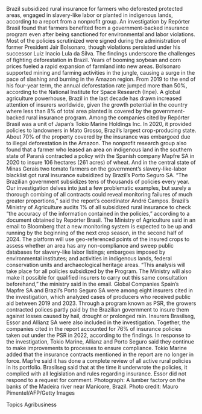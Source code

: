Brazil subsidized rural insurance for farmers who deforested protected areas, engaged in slavery-like labor or planted in indigenous lands, according to a report from a nonprofit group.
An investigation by Repórter Brasil found that farmers benefited from a government-backed insurance program even after being sanctioned for environmental and labor violations. Most of the policies scrutinized were signed during the administration of former President Jair Bolsonaro, though violations persisted under his successor Luiz Inacio Lula da Silva.
The findings underscore the challenges of fighting deforestation in Brazil. Years of booming soybean and corn prices fueled a rapid expansion of farmland into new areas. Bolsonaro supported mining and farming activities in the jungle, causing a surge in the pace of slashing and burning in the Amazon region. From 2019 to the end of his four-year term, the annual deforestation rate jumped more than 50%, according to the National Institute for Space Research (Inpe).
A global agriculture powerhouse, Brazil in the last decade has drawn increased attention of insurers worldwide, given the growth potential in the country where less than 8% of total area planted is covered by the government-backed rural insurance program.
Among the companies cited by Repórter Brasil was a unit of Japan’s Tokio Marine Holdings Inc. In 2020, it provided policies to landowners in Mato Grosso, Brazil’s largest crop-producing state. About 70% of the property covered by the insurance was embargoed due to illegal deforestation in the Amazon.
The nonprofit research group also found that a farmer who leased an area on indigenous land in the southern state of Paraná contracted a policy with the Spanish company Mapfre SA in 2020 to insure 106 hectares (261 acres) of wheat. And in the central state of Minas Gerais two tomato farmers on the government’s slavery-like-labor blacklist got rural insurance subsidized by Brazil’s Porto Seguro SA.
“The Brazilian government subsidizes tens of thousands of policies every year. Our investigation delves into just a few problematic examples, but surely a thorough combing of all contracts could reveal monitoring failures of much greater proportions,” said the report’s coordinator André Campos.
Brazil’s Ministry of Agriculture audits 1% of all subsidized rural insurance to check “the accuracy of the information contained in the policies,” according to a document obtained by Repórter Brasil. The Ministry of Agriculture said in an email to Bloomberg that a new monitoring system is expected to be up and running by the beginning of the next crop season, in the second half of 2024.
The platform will use geo-referenced points of the insured crops to assess whether an area has any non-compliance and sweep public databases for slavery-like labor listings; embargoes imposed by environmental institutes; and activities in indigenous lands, federal conservation units and archaeological heritage areas. “This analysis will take place for all policies subsidized by the Program. The Ministry will also make it possible for qualified insurers to carry out this same consultation beforehand,” the ministry said in the email.
Global Companies
Spain’s Mapfre SA and Brazil’s Porto Seguro SA were among eight insurers cited in the investigation, which analyzed cases of producers who received public aid between 2019 and 2023. Through a program known as PSR, the growers contracted polices partly paid by the Brazilian government to insure them against losses caused by hail, drought or prolonged rain.
Insurers Brasilseg, Essor and Allianz SA were also included in the investigation.
Together, the companies cited in the report accounted for 76% of insurance policies taken out under the PSR in 2022, according to the findings.
In response to the investigation, Tokio Marine, Allianz and Porto Seguro said they continue to make improvements to processes to ensure compliance.
Tokio Marine added that the insurance contracts mentioned in the report are no longer in force. Mapfre said it has done a complete review of all active rural policies in its portfolio.
Brasilseg said that at the time it underwrote the policies, it complied with all legislation and rules regarding insurance.
Essor did not respond to a request for comment.
Photograph: A lumber factory on the banks of the Madeira river near Manicore, Brazil. Photo credit: Mauro Pimentel/AFP/Getty Images

Topics
Agribusiness
